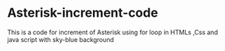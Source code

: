 # Asterisk-increment-code
This is a code for increment of Asterisk using for loop in HTMLs ,Css and java script with sky-blue background
